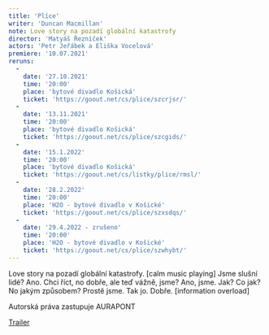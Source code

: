 ```yaml
---
title: 'Plíce'
writer: 'Duncan Macmillan'
note: Love story na pozadí globální katastrofy
director: 'Matyáš Řezníček'
actors: 'Petr Jeřábek a Eliška Vocelová'
premiere: '10.07.2021'
reruns:
  -
    date: '27.10.2021'
    time: '20:00'
    place: 'bytové divadlo Košická'
    ticket: 'https://goout.net/cs/plice/szcrjsr/'
  -
    date: '13.11.2021'
    time: '20:00'
    place: 'bytové divadlo Košická'
    ticket: 'https://goout.net/cs/plice/szcgids/'
  -  
    date: '15.1.2022'
    time: '20:00'
    place: 'bytové divadlo Košická'
    ticket: 'https://goout.net/cs/listky/plice/rmsl/'
  -
    date: '28.2.2022'
    time: '20:00'
    place: 'H2O - bytové divadlo v Košické'
    ticket: 'https://goout.net/cs/plice/szxsdqs/'
  -  
    date: '29.4.2022 - zrušeno'
    time: '20:00'
    place: 'H2O - bytové divadlo v Košické'
    ticket: 'https://goout.net/cs/plice/szwhybt/'
---
```

Love story na pozadí globální katastrofy. [calm music playing] Jsme slušní lidé? Ano. Chci říct, no dobře, ale teď vážně, jsme? Ano, jsme. Jak? Co jak? No jakým způsobem? Prostě jsme. Tak jo. Dobře. [information overload]

Autorská práva zastupuje AURAPONT

[Trailer](https://www.youtube.com/watch?v=BIq7L9289kk)
